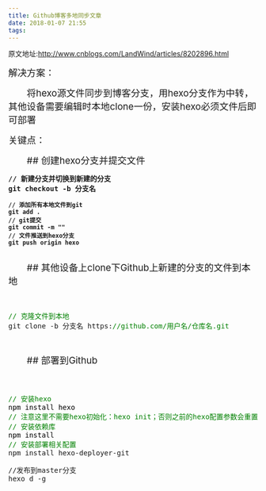 ```yaml
---
title: Github博客多地同步文章
date: 2018-01-07 21:55
tags:
---
```

原文地址:<a href="http://www.cnblogs.com/LandWind/articles/8202896.html" style="font-size: 200%;color: #000;">http://www.cnblogs.com/LandWind/articles/8202896.html</a>
<p><span style="font-size: 14pt">&#35299;&#20915;&#26041;&#26696;&#65306;</span></p>
<p><span style="font-size: 14pt">&#12288;&#12288;&#23558;hexo&#28304;&#25991;&#20214;&#21516;&#27493;&#21040;&#21338;&#23458;&#20998;&#25903;&#65292;&#29992;hexo&#20998;&#25903;&#20316;&#20026;&#20013;&#36716;&#65292;&#20854;&#20182;&#35774;&#22791;&#38656;&#35201;&#32534;&#36753;&#26102;&#26412;&#22320;clone&#19968;&#20221;&#65292;&#23433;&#35013;hexo&#24517;&#39035;&#25991;&#20214;&#21518;&#21363;&#21487;&#37096;&#32626;</span></p>
<p><span style="font-size: 14pt">&#20851;&#38190;&#28857;&#65306;</span></p>
<p><span style="font-size: 14pt">&#12288;&#12288;## &#21019;&#24314;hexo&#20998;&#25903;&#24182;&#25552;&#20132;&#25991;&#20214;</span></p>
<div class="cnblogs_Highlighter">
<pre class="brush:csharp;gutter:true;"><strong>// &#26032;&#24314;&#20998;&#25903;&#24182;&#20999;&#25442;&#21040;&#26032;&#24314;&#30340;&#20998;&#25903;
git checkout -b &#20998;&#25903;&#21517;</strong></pre>
<pre class="hljs cpp"><strong><code class="cpp"><span class="hljs-comment">// &#28155;&#21152;&#25152;&#26377;&#26412;&#22320;&#25991;&#20214;&#21040;git
git add .
<span class="hljs-comment">// git&#25552;&#20132;
git commit -m <span class="hljs-string">&quot;&quot;
<span class="hljs-comment">// &#25991;&#20214;&#25512;&#36865;&#21040;hexo&#20998;&#25903;
git push origin hexo</span></span></span></span></code></strong></pre>
<pre class="hljs cpp"></pre>
</div>
<p><span style="font-size: 14pt">&#12288;&#12288;##&nbsp;&#20854;&#20182;&#35774;&#22791;&#19978;clone&#19979;Github&#19978;&#26032;&#24314;&#30340;&#20998;&#25903;&#30340;&#25991;&#20214;&#21040;&#26412;&#22320;</span></p>
<p>&#12288;&#12288;</p>
<div class="cnblogs_code">
<pre><span style="color: #008000">//</span><span style="color: #008000"> &#20811;&#38534;&#25991;&#20214;&#21040;&#26412;&#22320;</span>
git clone -b &#20998;&#25903;&#21517; https:<span style="color: #008000">//</span><span style="color: #008000">github.com/&#29992;&#25143;&#21517;/&#20179;&#24211;&#21517;.git</span></pre>
</div>
<p>&nbsp;</p>
<p><span style="font-size: 14pt">&#12288;&#12288;##&nbsp;&#37096;&#32626;&#21040;Github</span></p>
<p><span style="font-size: 14pt">&#12288;&#12288;</span></p>
<div class="cnblogs_code">
<pre><span style="color: #008000">//</span><span style="color: #008000"> &#23433;&#35013;hexo</span>
<span style="color: #000000">npm install hexo
</span><span style="color: #008000">//</span><span style="color: #008000"> &#27880;&#24847;&#36825;&#37324;&#19981;&#38656;&#35201;hexo&#21021;&#22987;&#21270;&#65306;hexo init&#65307;&#21542;&#21017;&#20043;&#21069;&#30340;hexo&#37197;&#32622;&#21442;&#25968;&#20250;&#37325;&#32622;
</span><span style="color: #008000">//</span><span style="color: #008000"> &#23433;&#35013;&#20381;&#36182;&#24211;</span>
<span style="color: #000000">npm install
</span><span style="color: #008000">//</span><span style="color: #008000"> &#23433;&#35013;&#37096;&#32626;&#30456;&#20851;&#37197;&#32622;</span>
npm install hexo-deployer-git<br><br>//&#21457;&#24067;&#21040;master&#20998;&#25903;<br>hexo d -g</pre>
</div>
<p>&nbsp;</p>
